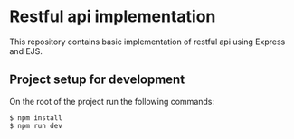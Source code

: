 # Restful api implementation

This repository contains basic implementation of restful api using Express and EJS.

## Project setup for development

On the root of the project run the following commands:

```
$ npm install
$ npm run dev
```

